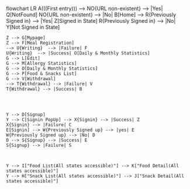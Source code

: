 flowchart LR
A(((First entry))) --> NO{URL non-existent} --> |Yes| Q[NotFound]
NO{URL non-existent} --> |No| B[Home] --> R{Previously Signed in} --> |Yes| Z[Signed in State]
R{Previously Signed in} --> |No| Y[Not Signed in State]

    Z --> G[Mypage]
    Z --> F[Meal Registration]
    --> U{Writing}  --> |Failure| F
    U{Writing}  --> |Success| O[Daily & Monthly Statistics]
    G --> L[Edit]
    G --> M[Allergy Statistics]
    G --> O[Daily & Monthly Statistics]
    G --> P[Food & Snacks List]
    G --> V[Withdrawal]
    --> T{Withdrawal} --> |Failure| V
    T{Withdrawal} --> |Success| B




    Y --> D[Signup]
    Y --> C[Signin PopUp] --> X{Signin} --> |Success| Z
    X{Signin} --> |Failure| C
    E[Signin] --> W{Previously Signed up} --> |yes| E
    W{Previously Signed up} --> |No| D
    D --> S{Signup} --> |Success| E
    S{Signup} --> |Failure| S



    Y --> I["Food List(All states accessible)"] --> K["Food Detail(All states accessible)"]
    Y --> H["Snack List(All states accessible)"] --> J["Snack Detail(All states accessible)"]
